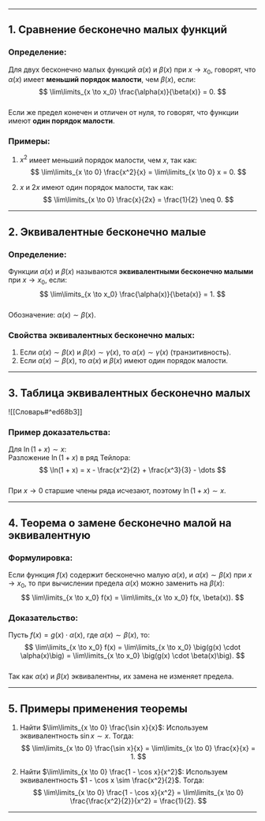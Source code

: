 

---

## 1. Сравнение бесконечно малых функций

### Определение:
Для двух бесконечно малых функций $\alpha(x)$ и $\beta(x)$ при $x \to x_0$, говорят, что $\alpha(x)$ имеет **меньший порядок малости**, чем $\beta(x)$, если:  
$$
\lim\limits_{x \to x_0} \frac{\alpha(x)}{\beta(x)} = 0.
$$  
Если же предел конечен и отличен от нуля, то говорят, что функции имеют **один порядок малости**.

### Примеры:
1. $x^2$ имеет меньший порядок малости, чем $x$, так как:
   $$
   \lim\limits_{x \to 0} \frac{x^2}{x} = \lim\limits_{x \to 0} x = 0.
   $$

2. $x$ и $2x$ имеют один порядок малости, так как:
   $$
   \lim\limits_{x \to 0} \frac{x}{2x} = \frac{1}{2} \neq 0.
   $$

---

## 2. Эквивалентные бесконечно малые

### Определение:
Функции $\alpha(x)$ и $\beta(x)$ называются **эквивалентными бесконечно малыми** при $x \to x_0$, если:  
$$
\lim\limits_{x \to x_0} \frac{\alpha(x)}{\beta(x)} = 1.
$$  
Обозначение: $\alpha(x) \sim \beta(x)$.

### Свойства эквивалентных бесконечно малых:
1. Если $\alpha(x) \sim \beta(x)$ и $\beta(x) \sim \gamma(x)$, то $\alpha(x) \sim \gamma(x)$ (транзитивность).
2. Если $\alpha(x) \sim \beta(x)$, то $\alpha(x)$ и $\beta(x)$ имеют один порядок малости.

---

## 3. Таблица эквивалентных бесконечно малых

![[Словарь#^ed68b3]]
### Пример доказательства:
Для $\ln(1 + x) \sim x$:  
Разложение $\ln(1 + x)$ в ряд Тейлора:  
$$
\ln(1 + x) = x - \frac{x^2}{2} + \frac{x^3}{3} - \dots
$$  
При $x \to 0$ старшие члены ряда исчезают, поэтому $\ln(1 + x) \sim x$.

---

## 4. Теорема о замене бесконечно малой на эквивалентную

### Формулировка:
Если функция $f(x)$ содержит бесконечно малую $\alpha(x)$, и $\alpha(x) \sim \beta(x)$ при $x \to x_0$, то при вычислении предела $\alpha(x)$ можно заменить на $\beta(x)$:  
$$
\lim\limits_{x \to x_0} f(x) = \lim\limits_{x \to x_0} f(x, \beta(x)).
$$

### Доказательство:
Пусть $f(x) = g(x) \cdot \alpha(x)$, где $\alpha(x) \sim \beta(x)$, то:  
$$
\lim\limits_{x \to x_0} f(x) = \lim\limits_{x \to x_0} \big(g(x) \cdot \alpha(x)\big) = \lim\limits_{x \to x_0} \big(g(x) \cdot \beta(x)\big).
$$  
Так как $\alpha(x)$ и $\beta(x)$ эквивалентны, их замена не изменяет предела.

---

## 5. Примеры применения теоремы

1. Найти $\lim\limits_{x \to 0} \frac{\sin x}{x}$:
   Используем эквивалентность $\sin x \sim x$. Тогда:
   $$
   \lim\limits_{x \to 0} \frac{\sin x}{x} = \lim\limits_{x \to 0} \frac{x}{x} = 1.
   $$

2. Найти $\lim\limits_{x \to 0} \frac{1 - \cos x}{x^2}$:
   Используем эквивалентность $1 - \cos x \sim \frac{x^2}{2}$. Тогда:
   $$
   \lim\limits_{x \to 0} \frac{1 - \cos x}{x^2} = \lim\limits_{x \to 0} \frac{\frac{x^2}{2}}{x^2} = \frac{1}{2}.
   $$

---

